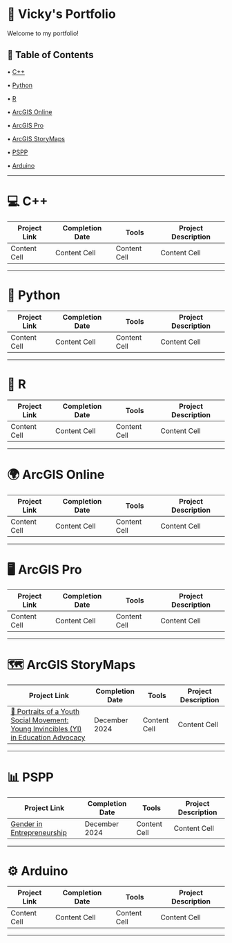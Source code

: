 # 📁 Vicky's Portfolio
Welcome to my portfolio! <p>
## 📑 Table of Contents <br>
• [C++](https://github.com/redefiningvicky/Portfolio-Guide?tab=readme-ov-file#-c-)  <p>
• [Python](https://github.com/redefiningvicky/Portfolio-Guide?tab=readme-ov-file#-python-)  <p>
• [R](https://github.com/redefiningvicky/Portfolio-Guide?tab=readme-ov-file#-python-)  <p>
• [ArcGIS Online](https://github.com/redefiningvicky/Portfolio-Guide?tab=readme-ov-file#-arcgis-online-)  <p>
• [ArcGIS Pro](https://github.com/redefiningvicky/Portfolio-Guide?tab=readme-ov-file#-arcgis-pro-)  <p>
• [ArcGIS StoryMaps](https://github.com/redefiningvicky/Portfolio-Guide?tab=readme-ov-file#-arcgis-storymaps-)  <p>
• [PSPP](https://github.com/redefiningvicky/Portfolio-Guide?tab=readme-ov-file#-pspp-)  <p> 
• [Arduino](https://github.com/redefiningvicky/Portfolio-Guide?tab=readme-ov-file#-arduino-)  <p>

---
# 💻 C++ <br>

| Project Link  | Completion Date | Tools | Project Description |
| ------------- | ------------- | ------------- | ------------- |
| Content Cell  | Content Cell  | Content Cell  | Content Cell  |

---
# 🐍 Python <br>

| Project Link  | Completion Date | Tools | Project Description |
| ------------- | ------------- | ------------- | ------------- |
| Content Cell  | Content Cell  | Content Cell  | Content Cell  |

---
# 🔵 R <br>

| Project Link  | Completion Date | Tools | Project Description |
| ------------- | ------------- | ------------- | ------------- |
| Content Cell  | Content Cell  | Content Cell  | Content Cell  |

---
# 🌍 ArcGIS Online <br>

| Project Link  | Completion Date | Tools | Project Description |
| ------------- | ------------- | ------------- | ------------- |
| Content Cell  | Content Cell  | Content Cell  | Content Cell  |

---
# 🖥️ ArcGIS Pro <br>

| Project Link  | Completion Date | Tools | Project Description |
| ------------- | ------------- | ------------- | ------------- |
| Content Cell  | Content Cell  | Content Cell  | Content Cell  |

---
# 🗺️ ArcGIS StoryMaps <br>

| Project Link  | Completion Date | Tools | Project Description |
| ------------- | ------------- | ------------- | ------------- |
| [📢 Portraits of a Youth Social Movement: Young Invincibles (YI) in Education Advocacy](https://github.com/redefiningvicky/Portraits-of-a-Youth-Social-Movement)  | December 2024  | Content Cell  | Content Cell  |

---
# 📊 PSPP <br>

| Project Link  | Completion Date | Tools | Project Description |
| ------------- | ------------- | ------------- | ------------- |
| [Gender in Entrepreneurship](https://github.com/redefiningvicky/Gender-in-Entrepreneurship)  | December 2024  | Content Cell  | Content Cell  |

---
# ⚙️ Arduino <br>

| Project Link  | Completion Date | Tools | Project Description |
| ------------- | ------------- | ------------- | ------------- |
| Content Cell  | Content Cell  | Content Cell  | Content Cell  |

---
